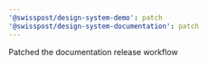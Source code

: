 ```yaml
---
'@swisspost/design-system-demo': patch
'@swisspost/design-system-documentation': patch
---
```


Patched the documentation release workflow
